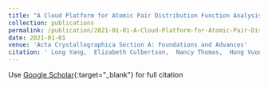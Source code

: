 ```yaml
---
title: "A Cloud Platform for Atomic Pair Distribution Function Analysis: PDFitc"
collection: publications
permalink: /publication/2021-01-01-A-Cloud-Platform-for-Atomic-Pair-Distribution-Function-Analysis-PDFitc
date: 2021-01-01
venue: 'Acta Crystallographica Section A: Foundations and Advances'
citation: ' Long Yang,  Elizabeth Culbertson,  Nancy Thomas,  Hung Vuong,  Emil Kj{\ae}r,  Kirsten Jensen,  Matthew Tucker,  Simon Billinge, &quot;A Cloud Platform for Atomic Pair Distribution Function Analysis: PDFitc.&quot; Acta Crystallographica Section A: Foundations and Advances, 2021.'
---
```

Use [Google Scholar](https://scholar.google.com/scholar?q=A+Cloud+Platform+for+Atomic+Pair+Distribution+Function+Analysis:+PDFitc){:target="_blank"} for full citation